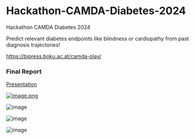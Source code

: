 # Hackathon-CAMDA-Diabetes-2024
Hackathon CAMDA Diabetes 2024  

Predict relevant diabetes endpoints like blindness or cardiopathy from past diagnosis trajectories!  

https://bipress.boku.ac.at/camda-play/

### Final Report   
[Presentation](Final-Report.pptx.pdf)

[![image.png](attachment:2d3d805b-0839-4ae6-88ff-6c77c367b142:image.png)](https://github.com/miguelzpresa/Hackathon-CAMDA-Diabetes-2024/blob/e2e80270dfd7b9c109490fa272186be58b630a30/Final-Report.pptx.pdf)

![image](https://github.com/user-attachments/assets/9969d2be-1ba9-42c8-b278-e11147388900)

![image](https://github.com/user-attachments/assets/ea1eafe5-f554-4abb-b2b1-1cf797b63c29)

![image](https://github.com/user-attachments/assets/723860be-b932-44ae-bea1-658bbcf1b8de)

